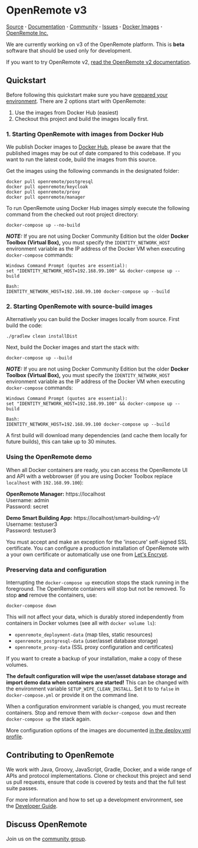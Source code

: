 # OpenRemote v3

[Source](https://github.com/openremote/openremote) **·** [Documentation](https://github.com/openremote/openremote/wiki) **·** [Community](https://groups.google.com/forum/#!forum/openremotecommunity) **·** [Issues](https://github.com/openremote/openremote/issues) **·** [Docker Images](https://hub.docker.com/u/openremote/) **·** [OpenRemote Inc.](https://openremote.io)

We are currently working on v3 of the OpenRemote platform. This is **beta** software that should be used only for development.

If you want to try OpenRemote v2, [read the OpenRemote v2 documentation](https://github.com/openremote/Documentation/wiki).

## Quickstart

Before following this quickstart make sure you have [prepared your environment](https://github.com/openremote/openremote/wiki/Developer-Guide%3A-Preparing-the-environment). There are 2 options start with OpenRemote:
1. Use the images from Docker Hub (easiest)
2. Checkout this project and build the images locally first.

### 1. Starting OpenRemote with images from Docker Hub

We publish Docker images to [Docker Hub](https://hub.docker.com/u/openremote/), please be aware that the published images may be out of date compared to this codebase. If you want to run the latest code, build the images from this source.

Get the images using the following commands in the designated folder:
```
docker pull openremote/postgresql
docker pull openremote/keycloak
docker pull openremote/proxy
docker pull openremote/manager
```

To run OpenRemote using Docker Hub images simply execute the following command from the checked out root project directory:

```
docker-compose up --no-build
```

***NOTE:*** If you are not using Docker Community Edition but the older **Docker Toolbox (Virtual Box),** you must specify the `IDENTITY_NETWORK_HOST` environment variable as the IP address of the Docker VM when executing `docker-compose` commands:

```
Windows Command Prompt (quotes are essential):
set "IDENTITY_NETWORK_HOST=192.168.99.100" && docker-compose up --build

Bash:
IDENTITY_NETWORK_HOST=192.168.99.100 docker-compose up --build
```

### 2. Starting OpenRemote with source-build images

Alternatively you can build the Docker images locally from source. First build the code:

```
./gradlew clean installDist
```

Next, build the Docker images and start the stack with:

```
docker-compose up --build
```

***NOTE:*** If you are not using Docker Community Edition but the older **Docker Toolbox (Virtual Box),** you must specify the `IDENTITY_NETWORK_HOST` environment variable as the IP address of the Docker VM when executing `docker-compose` commands:

```
Windows Command Prompt (quotes are essential):
set "IDENTITY_NETWORK_HOST=192.168.99.100" && docker-compose up --build

Bash:
IDENTITY_NETWORK_HOST=192.168.99.100 docker-compose up --build
```

A first build will download many dependencies (and cache them locally for future builds), this can take up to 30 minutes.

### Using the OpenRemote demo

When all Docker containers are ready, you can access the OpenRemote UI and API with a webbrowser (if you are using Docker Toolbox replace `localhost` with `192.168.99.100`):

**OpenRemote Manager:** https://localhost  
Username: admin  
Password: secret

**Demo Smart Building App:** https://localhost/smart-building-v1/  
Username: testuser3  
Password: testuser3

You must accept and make an exception for the 'insecure' self-signed SSL certificate. You can configure a production installation of OpenRemote with a your own certificate or automatically use one from [Let's Encrypt](https://letsencrypt.org/).

### Preserving data and configuration

Interrupting the `docker-compose up` execution stops the stack running in the foreground. The OpenRemote containers will stop but not be removed. To stop **and** remove the containers, use:

```
docker-compose down
```

This will not affect your data, which is durably stored independently from containers in Docker volumes (see all with `docker volume ls`):

- `openremote_deployment-data` (map tiles, static resources)
- `openremote_postgresql-data` (user/asset database storage)
- `openremote_proxy-data` (SSL proxy configuration and certificates)

If you want to create a backup of your installation, make a copy of these volumes.

**The default configuration will wipe the user/asset database storage and import demo data when containers are started!** This can be changed with the environment variable `SETUP_WIPE_CLEAN_INSTALL`.  Set it to to `false` in `docker-compose.yml` or provide it on the command line.

When a configuration environment variable is changed, you must recreate containers. Stop and remove them with `docker-compose down` and then `docker-compose up` the stack again.

More configuration options of the images are documented [in the deploy.yml profile](https://github.com/openremote/openremote/blob/master/profile/deploy.yml).

## Contributing to OpenRemote

We work with Java, Groovy, JavaScript, Gradle, Docker, and a wide range of APIs and protocol implementations. Clone or checkout this project and send us pull requests, ensure that code is covered by tests and that the full test suite passes.

For more information and how to set up a development environment, see the [Developer Guide](https://github.com/openremote/openremote/wiki).


## Discuss OpenRemote

Join us on the [community group](https://groups.google.com/forum/#!forum/openremotecommunity).

